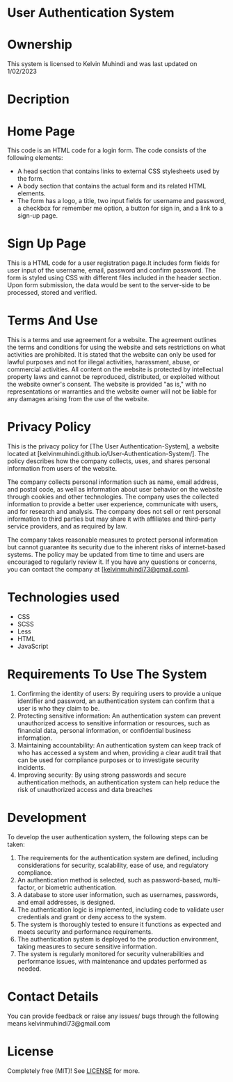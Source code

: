 # User Authentication System

# Ownership 
<p>This system is licensed to Kelvin Muhindi and was last updated on 1/02/2023</p>

# Decription
<h1>Home Page</h1>
<p>This code is an HTML code for a login form. The code consists of the following elements:</p>
<ul>
	<li>A head section that contains links to external CSS stylesheets used by the form.</li>
	<li>A body section that contains the actual form and its related HTML elements.</li>
	<li>The form has a logo, a title, two input fields for username and password, a checkbox for remember me option, a button for sign in, and a link to a sign-up page.</li>
</ul>

<h1>Sign Up Page</h1>
<p>This is a HTML code for a user registration page.It includes form fields for user input of the username, email, password and confirm password. The form is styled using CSS with different files included in the header section. Upon form submission, the data would be sent to the server-side to be processed, stored and verified.</p>

<h1>Terms And Use</h1>
<p>This is a terms and use agreement for a website. The agreement outlines the terms and conditions for using the website and sets restrictions on what activities are prohibited. It is stated that the website can only be used for lawful purposes and not for illegal activities, harassment, abuse, or commercial activities. All content on the website is protected by intellectual property laws and cannot be reproduced, distributed, or exploited without the website owner's consent. The website is provided "as is," with no representations or warranties and the website owner will not be liable for any damages arising from the use of the website.</p>

<h1>Privacy Policy</h1>
<p>This is the privacy policy for [The User Authentication-System], a website located at [kelvinmuhindi.github.io/User-Authentication-System/]. The policy describes how the company collects, uses, and shares personal information from users of the website.

The company collects personal information such as name, email address, and postal code, as well as information about user behavior on the website through cookies and other technologies. The company uses the collected information to provide a better user experience, communicate with users, and for research and analysis. The company does not sell or rent personal information to third parties but may share it with affiliates and third-party service providers, and as required by law.

The company takes reasonable measures to protect personal information but cannot guarantee its security due to the inherent risks of internet-based systems. The policy may be updated from time to time and users are encouraged to regularly review it. If you have any questions or concerns, you can contact the company at [kelvinmuhindi73@gmail.com].</p>

# Technologies used
<ul>
	<li>CSS</li>
	<li>SCSS</li>
	<li>Less</li>
	<li>HTML</li>
	<li>JavaScript</li>
</ul>

# Requirements To Use The System 
<ol>
	<li>Confirming the identity of users: By requiring users to provide a unique identifier and password, an authentication system can confirm that a user is who they claim to be.</li>
	<li>Protecting sensitive information: An authentication system can prevent unauthorized access to sensitive information or resources, such as financial data, personal information, or confidential business information.</li>
	<li>Maintaining accountability: An authentication system can keep track of who has accessed a system and when, providing a clear audit trail that can be used for compliance purposes or to investigate security incidents.</li>
	<li>Improving security: By using strong passwords and secure authentication methods, an authentication system can help reduce the risk of unauthorized access and data breaches</li>
</ol>

# Development
<p>To develop the user authentication system, the following steps can be taken:</p>
<ol>
	<li>The requirements for the authentication system are defined, including considerations for security, scalability, ease of use, and regulatory compliance.</li>
	<li>An authentication method is selected, such as password-based, multi-factor, or biometric authentication.</li>
	<li>A database to store user information, such as usernames, passwords, and email addresses, is designed.</li>
	<li>The authentication logic is implemented, including code to validate user credentials and grant or deny access to the system.</li>
	<li>The system is thoroughly tested to ensure it functions as expected and meets security and performance requirements.</li>
	<li>The authentication system is deployed to the production environment, taking measures to secure sensitive information.</li>
	<li>The system is regularly monitored for security vulnerabilities and performance issues, with maintenance and updates performed as needed.</li>
</ol>

# Contact Details
<p>You can provide feedback or raise any issues/ bugs through the following means kelvinmuhindi73@gmail.com </p>

# License 
Completely free (MIT)! See [LICENSE](LICENSE) for more. 
